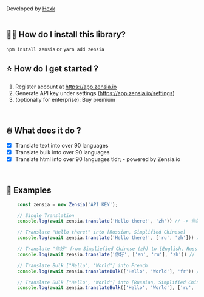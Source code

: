 # 
Developed by <a href="https://github.com/hexck">Hexk</a>
<br><br>

## :guardsman: How do I install this library?

```npm install zensia```
or
```yarn add zensia```


## :star: How do I get started ?

1. Register account at https://app.zensia.io
2. Generate API key under settings (https://app.zensia.io/settings)
3. (optionally for enterprise): Buy premium

<br>

## :fire: What does it do ?

- [x] Translate text into over 90 languages
- [x] Translate bulk into over 90 languages
- [x] Translate html into over 90 languages
tldr; - powered by Zensia.io

<br>

## :bookmark_tabs: Examples
```js
    const zensia = new Zensia('API_KEY');

    // Single Translation
    console.log(await zensia.translate('Hello there!', 'zh')) // -> 你好呀！

    // Translate "Hello there!" into [Russian, Simplified Chinese]
    console.log(await zensia.translate('Hello there!', ['ru', 'zh'])) // -> { zh: '你好呀！', ru: 'Привет!' }

    // Translate "你好" from Simpliefied Chinese (zh) to [English, Russian]
    console.log(await zensia.translate('你好', ['en', 'ru'], 'zh')) // -> { en: 'Hello', ru: 'Привет' }

    // Translate Bulk ["Hello", "World"] into French
    console.log(await zensia.translateBulk(['Hello', 'World'], 'fr')) // -> { Hello: 'Bonjour', World: 'Monde' }

    // Translate Bulk ["Hello", "World"] into [Russian, Simplified Chinese]
    console.log(await zensia.translateBulk(['Hello', 'World'], ['ru', 'zh'])) // { Hello: { ru: 'Привет', zh: '你好' }, World: { ru: 'Мир', zh: '世界' } }
```